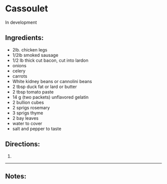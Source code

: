 # Cassoulet

In development

## Ingredients:

  * 2lb. chicken legs
  * 1/2lb smoked sausage
  * 1/2 lb thick cut bacon, cut into lardon
  * onions
  * celery
  * carrots
  * White kidney beans or cannolini beans
  * 2 tbsp duck fat or lard or butter
  * 2 tbsp tomato paste
  * 14 g (two packets) unflavored gelatin
  * 2 bullion cubes
  * 2 sprigs rosemary
  * 3 sprigs thyme
  * 2 bay leaves
  * water to cover
  * salt and pepper to taste

## Directions:

  1. 

---

## Notes:

 